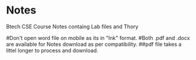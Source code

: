 # Notes
Btech CSE Course Notes containg Lab files and Thory

#Don't open word file on mobile as its in "Ink" format.
#Both .pdf and .docx are available for Notes download as per compatibility.
##pdf file takes a littel longer to process and download.
